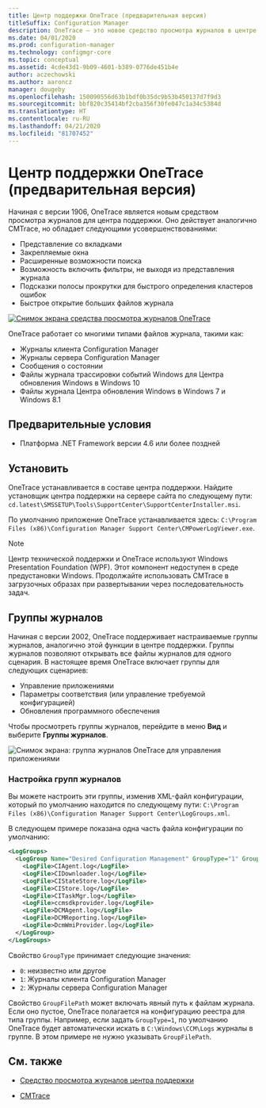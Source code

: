 ```yaml
---
title: Центр поддержки OneTrace (предварительная версия)
titleSuffix: Configuration Manager
description: OneTrace — это новое средство просмотра журналов в центре поддержки, которое обладает усовершенствованиями по сравнению с CMTrace.
ms.date: 04/01/2020
ms.prod: configuration-manager
ms.technology: configmgr-core
ms.topic: conceptual
ms.assetid: 4cde43d1-9b09-4601-b389-0776de451b4e
author: aczechowski
ms.author: aaroncz
manager: dougeby
ms.openlocfilehash: 150090556d63b1bdf0b35dc9b53b450137d7f9d3
ms.sourcegitcommit: bbf820c35414bf2cba356f30fe047c1a34c5384d
ms.translationtype: HT
ms.contentlocale: ru-RU
ms.lasthandoff: 04/21/2020
ms.locfileid: "81707452"
---
```

# <a name="support-center-onetrace-preview"></a>Центр поддержки OneTrace (предварительная версия)

<!--3555962-->

Начиная с версии 1906, OneTrace является новым средством просмотра журналов для центра поддержки. Оно действует аналогично CMTrace, но обладает следующими усовершенствованиями:

- Представление со вкладками
- Закрепляемые окна
- Расширенные возможности поиска
- Возможность включить фильтры, не выходя из представления журнала
- Подсказки полосы прокрутки для быстрого определения кластеров ошибок
- Быстрое открытие больших файлов журнала

[![Снимок экрана средства просмотра журналов OneTrace](media/3555962-onetrace.png)](media/3555962-onetrace.png#lightbox)

OneTrace работает со многими типами файлов журнала, такими как:

- Журналы клиента Configuration Manager
- Журналы сервера Configuration Manager
- Сообщения о состоянии
- Файлы журнала трассировки событий Windows для Центра обновления Windows в Windows 10
- Файлы журнала Центра обновления Windows в Windows 7 и Windows 8.1

## <a name="prerequisites"></a>Предварительные условия

- Платформа .NET Framework версии 4.6 или более поздней

## <a name="install"></a>Установить

OneTrace устанавливается в составе центра поддержки. Найдите установщик центра поддержки на сервере сайта по следующему пути: `cd.latest\SMSSETUP\Tools\SupportCenter\SupportCenterInstaller.msi`.

По умолчанию приложение OneTrace устанавливается здесь: `C:\Program Files (x86)\Configuration Manager Support Center\CMPowerLogViewer.exe`.

> [!Note]  
> Центр технической поддержки и OneTrace используют Windows Presentation Foundation (WPF). Этот компонент недоступен в среде предустановки Windows. Продолжайте использовать CMTrace в загрузочных образах при развертывании через последовательность задач.  

## <a name="log-groups"></a>Группы журналов

<!--5559993-->

Начиная с версии 2002, OneTrace поддерживает настраиваемые группы журналов, аналогично этой функции в центре поддержки. Группы журналов позволяют открывать все файлы журналов для одного сценария. В настоящее время OneTrace включает группы для следующих сценариев:

- Управление приложениями
- Параметры соответствия (или управление требуемой конфигурацией)
- Обновления программного обеспечения

Чтобы просмотреть группы журналов, перейдите в меню **Вид** и выберите **Группы журналов**.

![Снимок экрана: группа журналов OneTrace для управления приложениями](media/5559993-onetrace-log-groups.png)

### <a name="customize-log-groups"></a>Настройка групп журналов

Вы можете настроить эти группы, изменив XML-файл конфигурации, который по умолчанию находится по следующему пути: `C:\Program Files (x86)\Configuration Manager Support Center\LogGroups.xml`.

В следующем примере показана одна часть файла конфигурации по умолчанию:

``` XML
<LogGroups>
  <LogGroup Name="Desired Configuration Management" GroupType="1" GroupFilePath="">
    <LogFile>CIAgent.log</LogFile>
    <LogFile>CIDownloader.log</LogFile>
    <LogFile>CIStateStore.log</LogFile>
    <LogFile>CIStore.log</LogFile>
    <LogFile>CITaskMgr.log</LogFile>
    <LogFile>ccmsdkprovider.log</LogFile>
    <LogFile>DCMAgent.log</LogFile>
    <LogFile>DCMReporting.log</LogFile>
    <LogFile>DcmWmiProvider.log</LogFile>
  </LogGroup>
</LogGroups>
```

Свойство `GroupType` принимает следующие значения:

- `0`: неизвестно или другое
- `1`: Журналы клиента Configuration Manager
- `2`: Журналы сервера Configuration Manager

Свойство `GroupFilePath` может включать явный путь к файлам журнала. Если оно пустое, OneTrace полагается на конфигурацию реестра для типа группы. Например, если задать `GroupType=1`, по умолчанию OneTrace будет автоматически искать в `C:\Windows\CCM\Logs` журналы в группе. В этом примере не нужно указывать `GroupFilePath`.

## <a name="see-also"></a>См. также

- [Средство просмотра журналов центра поддержки](support-center-ui-reference.md#bkmk_log-viewer)

- [CMTrace](cmtrace.md)
